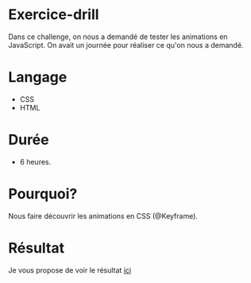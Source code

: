 # Exercice-drill

Dans ce challenge, on nous a demandé de tester les animations en JavaScript. On avait un journée pour réaliser ce qu'on nous a demandé. 

# Langage 

* CSS 
* HTML

# Durée

* 6 heures.

# Pourquoi? 

Nous faire découvrir les animations en CSS (@Keyframe).

# Résultat 

Je vous propose de voir le résultat [ici](https://anthonysel.github.io/Exercice-drill/)
